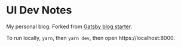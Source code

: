 # UI Dev Notes

My personal blog. Forked from [Gatsby blog starter](https://github.com/gatsbyjs/gatsby-starter-blog).

To run locally, `yarn`, then `yarn dev`, then open https://localhost:8000.